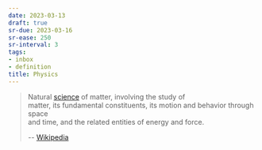 ```yaml
---
date: 2023-03-13
draft: true
sr-due: 2023-03-16
sr-ease: 250
sr-interval: 3
tags:
- inbox
- definition
title: Physics
---
```

   
> Natural [science](./science.md) of matter, involving the study of   
> matter, its fundamental constituents, its motion and behavior through space   
> and time, and the related entities of energy and force.   
>   
> -- [Wikipedia](https://en.wikipedia.org/wiki/Physics)
